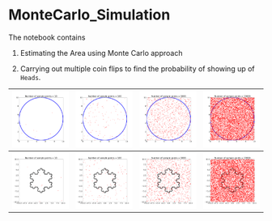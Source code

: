 # MonteCarlo_Simulation


The notebook contains

1. Estimating the Area using Monte Carlo approach

2. Carrying out multiple coin flips to find the probability of showing up of `Heads`.




| ![](imgs/Circle_10.png)  | ![](imgs/Circle_100.png)  | ![](imgs/Circle_1000.png) |  ![](imgs/Circle_10000.png) |
| ----- | ----- | ----- | ----- |
| ![](imgs/Snowflake_10.png)  | ![](imgs/Snowflake_100.png)  | ![](imgs/Snowflake_1000.png) |  ![](imgs/Snowflake_10000.png) |
